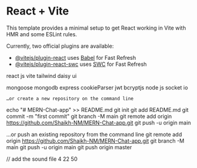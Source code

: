 # React + Vite

This template provides a minimal setup to get React working in Vite with HMR and some ESLint rules.

Currently, two official plugins are available:

- [@vitejs/plugin-react](https://github.com/vitejs/vite-plugin-react/blob/main/packages/plugin-react/README.md) uses [Babel](https://babeljs.io/) for Fast Refresh
- [@vitejs/plugin-react-swc](https://github.com/vitejs/vite-plugin-react-swc) uses [SWC](https://swc.rs/) for Fast Refresh

react js vite
tailwind
daisy ui

mongoose
mongodb
express
cookieParser
jwt
bcryptjs
node js
socket io

    …or create a new repository on the command line

echo "# MERN-Chat-app" >> README.md
git init
git add README.md
git commit -m "first commit"
git branch -M main
git remote add origin https://github.com/Shaikh-NM/MERN-Chat-app.git
git push -u origin main

…or push an existing repository from the command line
git remote add origin https://github.com/Shaikh-NM/MERN-Chat-app.git
git branch -M main
git push -u origin main
git push origin master

// add the sound file 4 22 50
